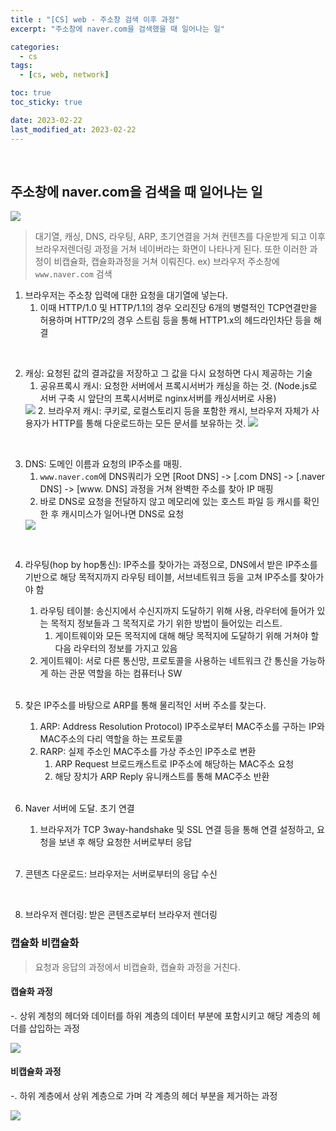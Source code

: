 ```yaml
---
title : "[CS] web - 주소창 검색 이후 과정"
excerpt: "주소창에 naver.com을 검색했을 때 일어나는 일"

categories:
  - cs
tags:
  - [cs, web, network]

toc: true
toc_sticky: true

date: 2023-02-22
last_modified_at: 2023-02-22
---
```

<br>

## 주소창에 naver.com을 검색을 때 일어나는 일

<img src="https://user-images.githubusercontent.com/81230679/220599843-bb3da070-5afd-4c4d-84e4-63d0d91182f0.png" />

> 대기열, 캐싱, DNS, 라우팅, ARP, 초기연결을 거쳐 컨텐츠를 다운받게 되고 이후 브라우저렌더링 과정을 거쳐 네이버라는 화면이 나타나게 된다.
> 또한 이러한 과정이 비캡슐화, 캡슐화과정을 거쳐 이뤄진다.
> ex) 브라우저 주소창에 `www.naver.com` 검색

1. 브라우저는 주소창 입력에 대한 요청을 대기열에 넣는다. 
   1. 이때 HTTP/1.0 및 HTTP/1.1의 경우 오리진당 6개의 병렬적인 TCP연결만을 허용하며 HTTP/2의 경우 스트림 등을 통해 HTTP1.x의 헤드라인차단 등을 해결

<br />

2. 캐싱: 요청된 값의 결과값을 저장하고 그 값을 다시 요청하면 다시 제공하는 기술
   1. 공유프록시 캐시: 요청한 서버에서 프록시서버가 캐싱을 하는 것. (Node.js로 서버 구축 시 앞단의 프록시서버로 nginx서버를 캐싱서버로 사용)
   <img src="https://user-images.githubusercontent.com/81230679/220627482-260df952-0b36-48ad-b67c-237ff9eb1ef1.png" />
   2. 브라우저 캐시: 쿠키로, 로컬스토리지 등을 포함한 캐시, 브라우저 자체가 사용자가 HTTP를 통해 다운로드하는 모든 문서를 보유하는 것.
   <img src="https://user-images.githubusercontent.com/81230679/220627519-33051624-f7f4-445e-9848-efe6e9b34a2d.png" />

<br />
 
3. DNS: 도메인 이름과 요청의 IP주소를 매핑.
   1. `www.naver.com`에 DNS쿼리가 오면 [Root DNS] -> [.com DNS] -> [.naver DNS] -> [www. DNS] 과정을 거쳐 완벽한 주소를 찾아 IP 매핑
   2. 바로 DNS로 요청을 전달하지 않고 메모리에 있는 호스트 파일 등 캐시를 확인한 후 캐시미스가 일어나면 DNS로 요청
   <img src="https://user-images.githubusercontent.com/81230679/220622478-d75e061c-a5d7-4b24-bc6c-64eb0455be49.png" />

<br />

4. 라우팅(hop by hop통신): IP주소를 찾아가는 과정으로, DNS에서 받은 IP주소를 기반으로 해당 목적지까지 라우팅 테이블, 서브네트워크 등을 고쳐 IP주소를 찾아가야 함
   1. 라우팅 테이블: 송신지에서 수신지까지 도달하기 위해 사용, 라우터에 들어가 있는 목적지 정보들과 그 목적지로 가기 위한 방법이 들어있는 리스트.
      1. 게이트웨이와 모든 목적지에 대해 해당 목적지에 도달하기 위해 거쳐야 할 다음 라우터의 정보를 가지고 있음
   2. 게이트웨이: 서로 다른 통신망, 프로토콜을 사용하는 네트워크 간 통신을 가능하게 하는 관문 역할을 하는 컴퓨터나 SW

   <br />

5. 찾은 IP주소를 바탕으로 ARP를 통해 물리적인 서버 주소를 찾는다.
   1. ARP: Address Resolution Protocol) IP주소로부터  MAC주소를 구하는 IP와 MAC주소의 다리 역할을 하는 프로토콜
   2. RARP: 실제 주소인 MAC주소를 가상 주소인 IP주소로 변환
      1. ARP Request 브로드캐스트로 IP주소에 해당하는 MAC주소 요청
      2. 해당 장치가 ARP Reply 유니캐스트를 통해 MAC주소 반환

   <br />

6. Naver 서버에 도달. 초기 연결
   1. 브라우저가 TCP 3way-handshake 및 SSL 연결 등을 통해 연결 설정하고, 요청을 보낸 후 해당 요청한 서버로부터 응답

   <br />

7. 콘텐츠 다운로드: 브라우저는 서버로부터의 응답 수신

   <br />

8. 브라우저 렌더링: 받은 콘텐츠로부터 브라우저 렌더링


### 캡슐화 비캡슐화

> 요청과 응답의 과정에서 비캡슐화, 캡슐화 과정을 거친다.

#### 캡슐화 과정

-. 상위 계청의 헤더와 데이터를 하위 계층의 데이터 부분에 포함시키고 해당 계층의 헤더를 삽입하는 과정

<img src="https://user-images.githubusercontent.com/81230679/220629116-6cc20bc7-56ef-4b04-aa4b-10302fdfe2bc.png" />

#### 비캡슐화 과정

-. 하위 계층에서 상위 계층으로 가며 각 계층의 헤더 부분을 제거하는 과정

<img src="https://user-images.githubusercontent.com/81230679/220629766-c0825b6f-01c5-4829-9f49-cceb68ea05ad.png" />


